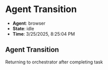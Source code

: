 # Agent Transition

- **Agent**: browser
- **State**: idle
- **Time**: 3/25/2025, 8:25:04 PM

## Agent Transition

Returning to orchestrator after completing task

